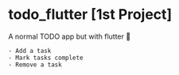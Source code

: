 # todo_flutter [1st Project]


A normal TODO app but with flutter 🤧     
	
	- Add a task
	- Mark tasks complete
	- Remove a task
